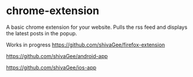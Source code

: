 chrome-extension
================

A basic chrome extension for your website. Pulls the rss feed and displays the latest posts in the popup.

Works in progress
https://github.com/shivaGee/firefox-extension

https://github.com/shivaGee/android-app

https://github.com/shivaGee/ios-app

